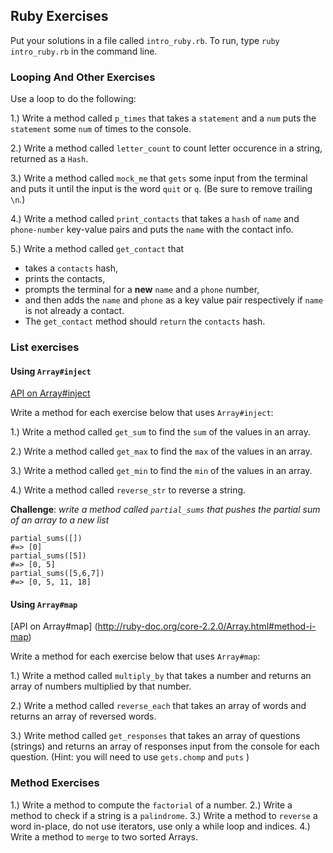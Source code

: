## Ruby Exercises

Put your solutions in a file called `intro_ruby.rb`. To run, type `ruby intro_ruby.rb` in the command line.

### Looping And Other Exercises

Use a loop to do  the following:

1.) Write a method called `p_times` that takes a `statement` and a `num` puts the `statement` some `num` of times to the console.

2.) Write a method called `letter_count` to count letter occurence in a string, returned as a `Hash`.

3.) Write a method called `mock_me` that `gets` some input from the terminal and puts it until the input is the word `quit` or `q`. (Be sure to remove trailing `\n`.)

4.) Write a method called `print_contacts` that takes a `hash` of `name` and `phone-number` key-value pairs and puts the `name` with the contact info.

5.) Write a method called `get_contact` that

* takes a `contacts` hash,
* prints the contacts,
* prompts the terminal for a **new** `name` and a `phone` number,
* and then adds the `name` and `phone` as a key value pair respectively if `name` is not already a contact.
* The `get_contact` method should `return` the `contacts` hash.

### List exercises

#### Using `Array#inject`
[API on Array#inject](http://apidock.com/ruby/Enumerable/inject)

Write a method for each exercise below that uses `Array#inject`:

1.) Write a method called `get_sum` to find the `sum` of the values in an array.

2.) Write a method called `get_max` to find the `max` of the values in an array.

3.) Write a method called `get_min` to find the `min` of the values in an array.

4.) Write a method called `reverse_str` to reverse a string.

**Challenge**: *write a method called `partial_sums` that pushes the partial sum of an array to a new list*

```
partial_sums([])
#=> [0]
partial_sums([5])
#=> [0, 5]
partial_sums([5,6,7])
#=> [0, 5, 11, 18]
```

#### Using `Array#map`
[API on Array#map] (http://ruby-doc.org/core-2.2.0/Array.html#method-i-map)

Write a method for each exercise below that uses `Array#map`:

1.)  Write a method called `multiply_by` that takes a number and returns an array of numbers multiplied by that number.

2.)  Write a method called `reverse_each` that takes an array of words and returns an array of reversed words.

3.)  Write method called `get_responses` that takes an array of questions (strings) and returns an array of responses input from the console for each question. (Hint: you will need to use `gets.chomp` and `puts` )

### Method Exercises

1.) Write a method to compute the `factorial` of a number.
2.) Write a method to check if a string is a `palindrome`.
3.) Write a method to `reverse` a word in-place, do not use iterators, use only a while loop and indices.
4.) Write a method to `merge` to two sorted Arrays.
